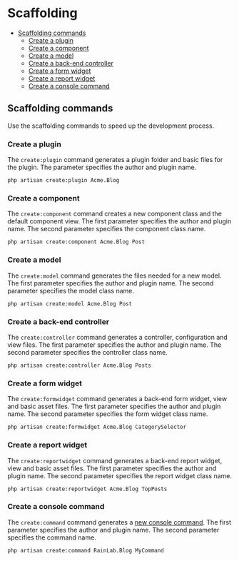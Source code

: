 # Scaffolding

- [Scaffolding commands](#scaffolding-commands)
    - [Create a plugin](#scaffold-create-plugin)
    - [Create a component](#scaffold-create-component)
    - [Create a model](#scaffold-create-model)
    - [Create a back-end controller](#scaffold-create-controller)
    - [Create a form widget](#scaffold-create-formwidget)
    - [Create a report widget](#scaffold-create-reportwidget)
    - [Create a console command](#scaffold-create-command)

<a name="scaffolding-commands"></a>
## Scaffolding commands

Use the scaffolding commands to speed up the development process.

<a name="scaffold-create-plugin"></a>
### Create a plugin

The `create:plugin` command generates a plugin folder and basic files for the plugin. The parameter specifies the author and plugin name.

    php artisan create:plugin Acme.Blog

<a name="scaffold-create-component"></a>
### Create a component

The `create:component` command creates a new component class and the default component view. The first parameter specifies the author and plugin name. The second parameter specifies the component class name.

    php artisan create:component Acme.Blog Post

<a name="scaffold-create-model"></a>
### Create a model

The `create:model` command generates the files needed for a new model. The first parameter specifies the author and plugin name. The second parameter specifies the model class name.

    php artisan create:model Acme.Blog Post

<a name="scaffold-create-controller"></a>
### Create a back-end controller

The `create:controller` command generates a controller, configuration and view files. The first parameter specifies the author and plugin name. The second parameter specifies the controller class name.

    php artisan create:controller Acme.Blog Posts

<a name="scaffold-create-formwidget"></a>
### Create a form widget

The `create:formwidget` command generates a back-end form widget, view and basic asset files. The first parameter specifies the author and plugin name. The second parameter specifies the form widget class name.

    php artisan create:formwidget Acme.Blog CategorySelector

<a name="scaffold-create-reportwidget"></a>
### Create a report widget

The `create:reportwidget` command generates a back-end report widget, view and basic asset files. The first parameter specifies the author and plugin name. The second parameter specifies the report widget class name.

    php artisan create:reportwidget Acme.Blog TopPosts

<a name="scaffold-create-command"></a>
### Create a console command

The `create:command` command generates a [new console command](../console/development). The first parameter specifies the author and plugin name. The second parameter specifies the command name.

    php artisan create:command RainLab.Blog MyCommand
